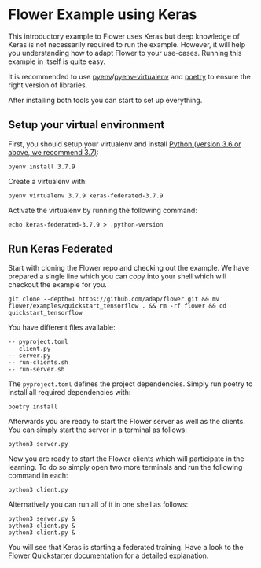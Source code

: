 # Flower Example using Keras

This introductory example to Flower uses Keras but deep knowledge of Keras is not necessarily required to run the example. However, it will help you understanding how to adapt Flower to your use-cases.
Running this example in itself is quite easy.

It is recommended to use [pyenv](https://github.com/pyenv/pyenv)/[pyenv-virtualenv](https://github.com/pyenv/pyenv-virtualenv) and [poetry](https://python-poetry.org/docs/) to ensure the right version of libraries.

After installing both tools you can start to set up everything.  

## Setup your virtual environment

First, you should setup your virtualenv and install [Python (version 3.6 or above, we recommend 3.7)](https://docs.python.org/3.7/):

```shell
pyenv install 3.7.9
```

Create a virtualenv with:

```shell
pyenv virtualenv 3.7.9 keras-federated-3.7.9
```

Activate the virtualenv by running the following command:

```shell
echo keras-federated-3.7.9 > .python-version
```

## Run Keras Federated

Start with cloning the Flower repo and checking out the example. We have prepared a single line which you can copy into your shell which will checkout the example for you.

```shell
git clone --depth=1 https://github.com/adap/flower.git && mv flower/examples/quickstart_tensorflow . && rm -rf flower && cd quickstart_tensorflow
```

You have different files available:

```shell
-- pyproject.toml
-- client.py
-- server.py
-- run-clients.sh
-- run-server.sh
```

The `pyproject.toml` defines the project dependencies. Simply run poetry to install all required dependencies with:

```shell
poetry install
```

Afterwards you are ready to start the Flower server as well as the clients. You can simply start the server in a terminal as follows:

```shell
python3 server.py
```

Now you are ready to start the Flower clients which will participate in the learning. To do so simply open two more terminals and run the following command in each:

```shell
python3 client.py
```

Alternatively you can run all of it in one shell as follows:

```shell
python3 server.py &
python3 client.py &
python3 client.py &
```

You will see that Keras is starting a federated training. Have a look to the [Flower Quickstarter documentation](https://flower.dev/docs/quickstart_tensorflow.html) for a detailed explanation.

